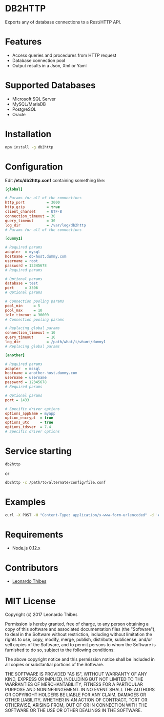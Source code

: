 # DB2HTTP

Exports any of database connections to a Rest/HTTP API.

# Features

 * Access queries and procedures from HTTP request
 * Database connection pool
 * Output results in a Json, Xml or Yaml

# Supported Databases

 * Microsoft SQL Server
 * MySQL/MariaDB
 * PostgreSQL
 * Oracle

# Installation

```bash
npm install -g db2http
```

# Configuration

Edit **/etc/db2http.conf** containing something like:

```ini
[global]

# Params for all of the connections
http_port          = 3000
http_gzip          = true
client_charset     = UTF-8
connection_timeout = 30
query_timeout      = 30
log_dir            = /var/log/db2http
# Params for all of the connections

[dummy1]

# Required params
adapter  = mysql
hostname = db-host.dummy.com
username = root
password = 12345678
# Required params

# Optional params
database = test
port     = 3306
# Optional params

# Connection pooling params
pool_min     = 5
pool_max     = 10
idle_timeout = 30000
# Connection pooling params

# Replacing global params
connection_timeout = 10
query_timeout      = 10
log_dir            = /path/what/i/whant/dummy1
# Replacing global params

[another]

# Required params
adapter  = mssql
hostname = another-host.dummy.com
username = username
password = 12345678
# Required params

# Optional params
port = 1433

# Specific driver options
options_appName = myapp
option_encrypt  = true
options_utc     = true
options_tdsver  = 7.4
# Specific driver options

```

# Service starting

```bash
db2http
```

or

```bash
db2http -c /path/to/alternate/config/file.conf
```

# Examples

```bash
curl -X POST -H "Content-Type: application/x-www-form-urlencoded" -d 'query=select * from user where user_id = :id&user_id=1' "http://localhost:3000/dummy1.json"
```

# Requirements

 * Node.js 0.12.x

# Contributors

 * [Leonardo Thibes](https://github.com/leonardothibes)

# MIT License

Copyright (c) 2017 Leonardo Thibes

Permission is hereby granted, free of charge, to any person obtaining a copy
of this software and associated documentation files (the "Software"), to deal
in the Software without restriction, including without limitation the rights
to use, copy, modify, merge, publish, distribute, sublicense, and/or sell
copies of the Software, and to permit persons to whom the Software is
furnished to do so, subject to the following conditions:

The above copyright notice and this permission notice shall be included in all
copies or substantial portions of the Software.

THE SOFTWARE IS PROVIDED "AS IS", WITHOUT WARRANTY OF ANY KIND, EXPRESS OR
IMPLIED, INCLUDING BUT NOT LIMITED TO THE WARRANTIES OF MERCHANTABILITY,
FITNESS FOR A PARTICULAR PURPOSE AND NONINFRINGEMENT. IN NO EVENT SHALL THE
AUTHORS OR COPYRIGHT HOLDERS BE LIABLE FOR ANY CLAIM, DAMAGES OR OTHER
LIABILITY, WHETHER IN AN ACTION OF CONTRACT, TORT OR OTHERWISE, ARISING FROM,
OUT OF OR IN CONNECTION WITH THE SOFTWARE OR THE USE OR OTHER DEALINGS IN THE
SOFTWARE.
